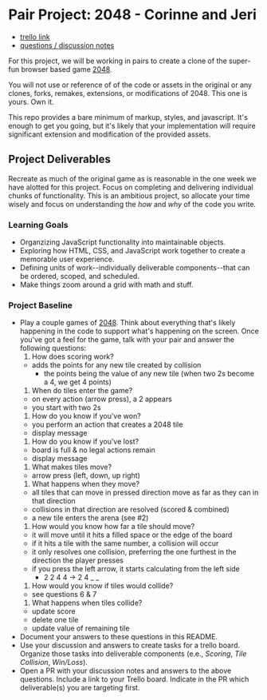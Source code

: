 # Pair Project: 2048 - Corinne and Jeri

- [trello link](https://trello.com/b/x3CggTu6/2048-crp-js)
- [questions / discussion notes](#project-baseline)

For this project, we will be working in pairs to create a clone of the super-fun browser based game [2048](http://gabrielecirulli.github.io/2048/).

You will not use or reference of of the code or assets in the original or any clones, forks, remakes, extensions, or modifications of 2048. This one is yours. Own it.

This repo provides a bare minimum of markup, styles, and javascript. It's enough to get you going, but it's likely that your implementation will require significant extension and modification of the provided assets.

## Project Deliverables
Recreate as much of the original game as is reasonable in the one week we have alotted for this project. Focus on completing and delivering individual chunks of functionality. This is an ambitious project, so allocate your time wisely and focus on understanding the _how_ and _why_ of the code you write.

### Learning Goals
- Organzizing JavaScript functionality into maintainable objects.
- Exploring how HTML, CSS, and JavaScript work together to create a memorable user experience.
- Defining units of work--individually deliverable components--that can be ordered, scoped, and scheduled.
- Make things zoom around a grid with math and stuff.

### Project Baseline
- Play a couple games of [2048](http://gabrielecirulli.github.io/2048/). Think about everything that's likely happening in the code to support what's happening on the screen. Once you've got a feel for the game, talk with your pair and answer the following questions:
  1. How does scoring work?
    - adds the points for any new tile created by collision
      - the points being the value of any new tile (when two 2s become a 4, we get 4 points)
  1. When do tiles enter the game?
    - on every action (arrow press), a 2 appears
    - you start with two 2s
  1. How do you know if you've won?
    - you perform an action that creates a 2048 tile
    - display message
  1. How do you know if you've lost?
    - board is full & no legal actions remain
    - display message
  1. What makes tiles move?
    - arrow press (left, down, up right)
  1. What happens when they move?
    - all tiles that can move in pressed direction move as far as they can in that direction
    - collisions in that direction are resolved (scored & combined)
    - a new tile enters the arena (see #2)
  1. How would you know how far a tile should move?
    - it will move until it hits a filled space or the edge of the board
    - if it hits a tile with the same number, a collision will occur
    - it only resolves one collision, preferring the one furthest in the direction the player presses
    - if you press the left arrow, it starts calculating from the left side
      - 2 2 4 4 -> 2 4 _ _
  1. How would you know if tiles would collide?
    - see questions 6 & 7
  1. What happens when tiles collide?
    - update score
    - delete one tile
    - update value of remaining tile
- Document your answers to these questions in this README.
- Use your discussion and answers to create tasks for a trello board. Organize those tasks into deliverable components (e.e., _Scoring_, _Tile Collision_, _Win/Loss_).
- Open a PR with your discussion notes and answers to the above questions. Include a link to your Trello board. Indicate in the PR which deliverable(s) you are targeting first.
